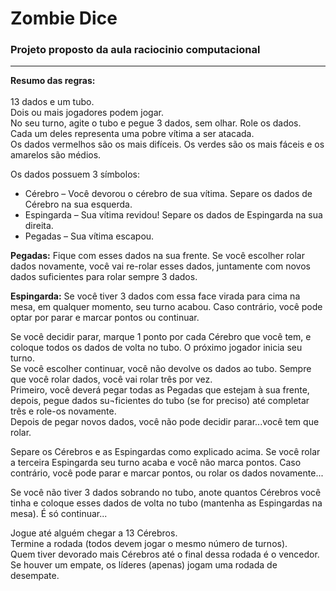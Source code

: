 # Zombie Dice

### Projeto proposto da aula raciocinio computacional

<hr>
<b>Resumo das regras:</b><br><br>
13 dados e um tubo.<br>Dois ou mais jogadores podem jogar.<br>No seu turno, agite o tubo e pegue 3 dados, sem olhar. Role os dados.<br>
Cada um deles representa uma pobre vítima a ser atacada.<br>Os dados vermelhos são os mais difíceis. Os verdes são os mais fáceis e os amarelos são médios.<br>

Os dados possuem 3 símbolos:
<ul>
  <li>Cérebro – Você devorou o cérebro de sua vítima. Separe os dados de Cérebro na sua esquerda. </li>
  <li>Espingarda – Sua vítima revidou! Separe os dados de Espingarda na sua direita. </li>
  <li>Pegadas – Sua vítima escapou. </li>
</ul>

<b>Pegadas:</b> Fique com esses dados na sua frente. Se você escolher rolar dados novamente, você vai re-rolar esses dados, juntamente com novos dados suficientes para rolar sempre 3 dados.<br>

<b>Espingarda:</b> Se você tiver 3 dados com essa face virada para cima na mesa, em qualquer momento, seu turno acabou. Caso contrário, você pode optar por parar e marcar pontos ou continuar.<br>

Se você decidir parar, marque 1 ponto por cada Cérebro que você tem, e coloque todos os dados de volta no tubo. O próximo jogador inicia seu turno.<br>
Se você escolher continuar, você não devolve os dados ao tubo. Sempre que você rolar dados, você vai rolar três por vez.<br>
Primeiro, você deverá pegar todas as Pegadas que estejam à sua frente, depois, pegue dados su¬ficientes do tubo (se for preciso) até completar três e role-os novamente.<br>
Depois de pegar novos dados, você não pode decidir parar...você tem que rolar.<br>

Separe os Cérebros e as Espingardas como explicado acima. Se você rolar a terceira Espingarda seu turno acaba e você não marca pontos. Caso contrário, você pode parar e marcar pontos, ou rolar os dados novamente...<br>

Se você não tiver 3 dados sobrando no tubo, anote quantos Cérebros você tinha e coloque esses dados de volta no tubo (mantenha as Espingardas na mesa). É só continuar...<br>

Jogue até alguém chegar a 13 Cérebros.<br>Termine a rodada (todos devem jogar o mesmo número de turnos).<br>
Quem tiver devorado mais Cérebros até o final dessa rodada é o vencedor.<br>Se houver um empate, os líderes (apenas) jogam uma rodada de desempate.
